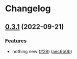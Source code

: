 # Changelog

## [0.3.1](https://github.com/howtodoappdevelopment/blank-page/compare/realtime-markdown-v0.3.0...realtime-markdown-v0.3.1) (2022-09-21)


### Features

* nothing new ([#28](https://github.com/howtodoappdevelopment/blank-page/issues/28)) ([aec6b0b](https://github.com/howtodoappdevelopment/blank-page/commit/aec6b0bbd4972b5bf8a90daadfb7ee6d11d81623))
